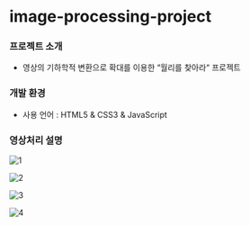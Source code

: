 # image-processing-project

### 프로젝트 소개
 * 영상의 기하학적 변환으로 확대를 이용한 “월리를 찾아라“ 프로젝트

### 개발 환경
  * 사용 언어 : HTML5 & CSS3 & JavaScript

### 영상처리 설명
![1](https://user-images.githubusercontent.com/71754176/118424645-8be83280-b702-11eb-89a7-716a73f47ad4.jpg)

![2](https://user-images.githubusercontent.com/71754176/118424723-b3d79600-b702-11eb-883b-16f7f846d1d6.png)

![3](https://user-images.githubusercontent.com/71754176/118424774-c94cc000-b702-11eb-8497-baa131253f52.png)

![4](https://user-images.githubusercontent.com/71754176/118424811-dec1ea00-b702-11eb-9e62-55752fde4dc0.png)


